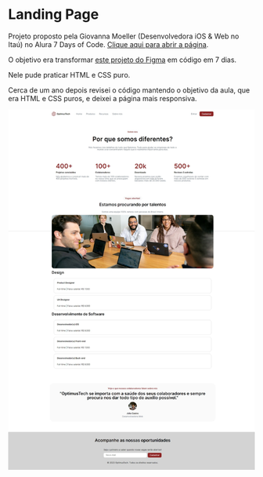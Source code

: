 # Landing Page

Projeto proposto pela Giovanna Moeller (Desenvolvedora iOS & Web no Itaú) no Alura 7 Days of Code. [Clique aqui para abrir a página](https://diego-moreira8.github.io/alura-optimus-tech-landing-page/).

O objetivo era transformar [este projeto do Figma](https://www.figma.com/file/mm3MLozvUDGhDRTxSLlGL5/7daysOfCode-HTML-CSS?node-id=0%3A1) em código em 7 dias.

Nele pude praticar HTML e CSS puro.

Cerca de um ano depois revisei o código mantendo o objetivo da aula, que era HTML e CSS puros, e deixei a página mais responsiva.

![image](./images/screenshot.jpeg)
